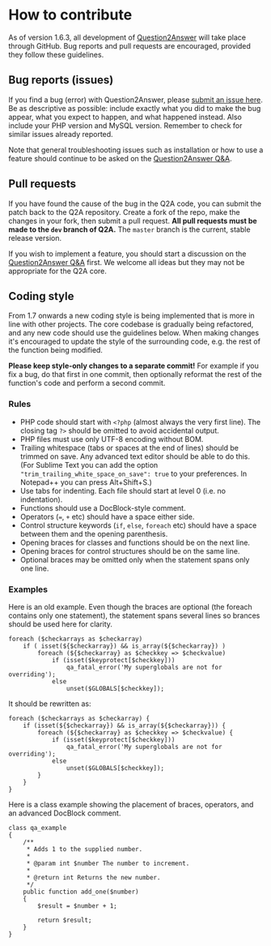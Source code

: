 # How to contribute

As of version 1.6.3, all development of [Question2Answer][Home] will take place through GitHub. Bug reports and pull requests are encouraged, provided they follow these guidelines.


## Bug reports (issues)

If you find a bug (error) with Question2Answer, please [submit an issue here][Issues]. Be as descriptive as possible: include exactly what you did to make the bug appear, what you expect to happen, and what happened instead. Also include your PHP version and MySQL version. Remember to check for similar issues already reported.

Note that general troubleshooting issues such as installation or how to use a feature should continue to be asked on the [Question2Answer Q&A][QA].


## Pull requests

If you have found the cause of the bug in the Q2A code, you can submit the patch back to the Q2A repository. Create a fork of the repo, make the changes in your fork, then submit a pull request. **All pull requests must be made to the `dev` branch of Q2A.** The `master` branch is the current, stable release version.

If you wish to implement a feature, you should start a discussion on the [Question2Answer Q&A][QA] first. We welcome all ideas but they may not be appropriate for the Q2A core.


## Coding style

From 1.7 onwards a new coding style is being implemented that is more in line with other projects. The core codebase is gradually being refactored, and any new code should use the guidelines below. When making changes it's encouraged to update the style of the surrounding code, e.g. the rest of the function being modified.

**Please keep style-only changes to a separate commit!** For example if you fix a bug, do that first in one commit, then optionally reformat the rest of the function's code and perform a second commit.

### Rules

- PHP code should start with `<?php` (almost always the very first line). The closing tag `?>` should be omitted to avoid accidental output.
- PHP files must use only UTF-8 encoding without BOM.
- Trailing whitespace (tabs or spaces at the end of lines) should be trimmed on save. Any advanced text editor should be able to do this. (For Sublime Text you can add the option `"trim_trailing_white_space_on_save": true` to your preferences. In Notepad++ you can press Alt+Shift+S.)
- Use tabs for indenting. Each file should start at level 0 (i.e. no indentation).
- Functions should use a DocBlock-style comment.
- Operators (`=`, `+` etc) should have a space either side.
- Control structure keywords (`if`, `else`, `foreach` etc) should have a space between them and the opening parenthesis.
- Opening braces for classes and functions should be on the next line.
- Opening braces for control structures should be on the same line.
- Optional braces may be omitted only when the statement spans only one line.

### Examples

Here is an old example. Even though the braces are optional (the foreach contains only one statement), the statement spans several lines so brances should be used here for clarity.

	foreach ($checkarrays as $checkarray)
		if ( isset(${$checkarray}) && is_array(${$checkarray}) )
			foreach (${$checkarray} as $checkkey => $checkvalue)
				if (isset($keyprotect[$checkkey]))
					qa_fatal_error('My superglobals are not for overriding');
				else
					unset($GLOBALS[$checkkey]);

It should be rewritten as:

	foreach ($checkarrays as $checkarray) {
		if (isset(${$checkarray}) && is_array(${$checkarray})) {
			foreach (${$checkarray} as $checkkey => $checkvalue) {
				if (isset($keyprotect[$checkkey]))
					qa_fatal_error('My superglobals are not for overriding');
				else
					unset($GLOBALS[$checkkey]);
			}
		}
	}

Here is a class example showing the placement of braces, operators, and an advanced DocBlock comment.

	class qa_example
	{
		/**
		 * Adds 1 to the supplied number.
		 *
		 * @param int $number The number to increment.
		 *
		 * @return int Returns the new number.
		 */
		public function add_one($number)
		{
			$result = $number + 1;

			return $result;
		}
	}



[Home]: http://www.question2answer.org/
[QA]: http://www.question2answer.org/qa/
[Issues]: https://github.com/q2a/question2answer/issues
